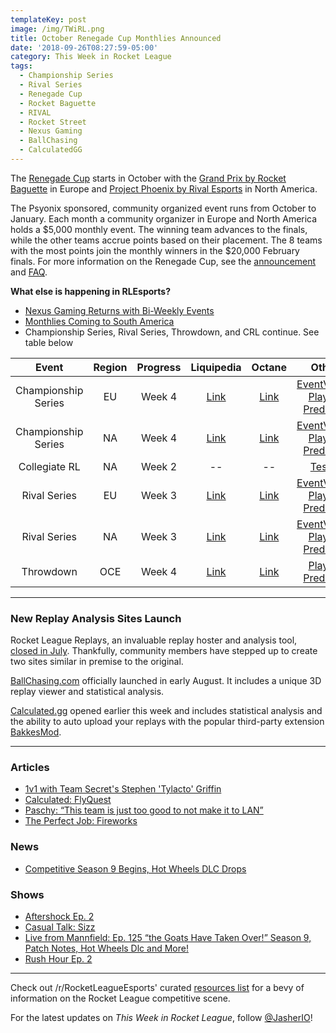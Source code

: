 ```yaml
---
templateKey: post
image: /img/TWiRL.png
title: October Renegade Cup Monthlies Announced
date: '2018-09-26T08:27:59-05:00'
category: This Week in Rocket League
tags:
  - Championship Series
  - Rival Series
  - Renegade Cup
  - Rocket Baguette
  - RIVAL
  - Rocket Street
  - Nexus Gaming
  - BallChasing
  - CalculatedGG
---
```

The [Renegade Cup](https://www.rocketleagueesports.com/news/introducing----the-rocket-league-renegade-cup/) starts in October with the [Grand Prix by Rocket Baguette](https://www.rocketbaguette.com/rbgp/) in Europe and [Project Phoenix by Rival Esports](https://www.reddit.com/r/RocketLeague/comments/9hrsn4/project_phoenix_presented_by_rival_esports_na/) in North America. 

The Psyonix sponsored, community organized event runs from October to January. Each month a community organizer in Europe and North America holds a $5,000 monthly event. The winning team advances to the finals, while the other teams accrue points based on their placement. The 8 teams with the most points join the monthly winners in the $20,000 February finals. For more information on the Renegade Cup, see the [announcement](https://www.rocketleagueesports.com/news/introducing----the-rocket-league-renegade-cup/) and [FAQ](https://www.rocketleagueesports.com/news/faq---renegade-cup/). 

**What else is happening in RLEsports?**

* [Nexus Gaming Returns with Bi-Weekly Events](https://www.reddit.com/r/RocketLeagueEsports/comments/9hjt7b/nexus_gaming_biweekly_tournaments_beginning/)
* [Monthlies Coming to South America](https://www.rocketleagueesports.com/news/monthly-tournaments-coming-to-south-america/)
* Championship Series, Rival Series, Throwdown, and CRL continue. See table below

| Event | Region | Progress | Liquipedia | Octane | Other |
|:-------------------:|:------:|:--------:|:-------------------------------------------------------------------------------------------------------------------------------:|:-------------------------------------------------------------:|:----------------------------------------------------------------------------------------------------------------------------------------:|
| Championship Series | EU | Week 4 | [Link](https://liquipedia.net/rocketleague/Rocket_League_Championship_Series/Season_6/Europe) | [Link](https://octane.gg/event/rlcs-season-six-europe) | [EventVODs](https://eventvods.com/rocket-league/rlcs-europe-season-6?s=0), [Playoff Predictor](https://us.nallen.me/rlcs/eu) |
| Championship Series | NA | Week 4 | [Link](https://liquipedia.net/rocketleague/Rocket_League_Championship_Series/Season_6/North_America) | [Link](https://octane.gg/event/rlcs-season-six-north-america) | [EventVODs](https://eventvods.com/rocket-league/rlcs-north-america-season-6?s=0), [Playoff Predictor](https://us.nallen.me/rlcs/na) |
| Collegiate RL | NA | Week 2 | -- | -- | [Tespa](https://compete.tespa.org/tournament/117) |
| Rival Series | EU | Week 3 | [Link](https://liquipedia.net/rocketleague/Rocket_League_Championship_Series/Season_6/Europe/Rocket_League_Rival_Series) | [Link](https://octane.gg/event/rlrs-season-six-europe) | [EventVODs](https://eventvods.com/rocket-league/rlrs-europe-season-6?s=0), [Playoff Predictor](https://us.nallen.me/rlcs/eu/rlrs) |
| Rival Series | NA | Week 3 | [Link](https://liquipedia.net/rocketleague/Rocket_League_Championship_Series/Season_6/North_America/Rocket_League_Rival_Series) | [Link](https://octane.gg/event/rlrs-season-six-north-america) | [EventVODs](https://eventvods.com/rocket-league/rlrs-north-america-season-6?s=0), [Playoff Predictor](https://us.nallen.me/rlcs/na/rlrs) |
| Throwdown | OCE | Week 4 | [Link](https://liquipedia.net/rocketleague/Rocket_League_Championship_Series/Season_6/Oceania/League_Play) | [Link](https://octane.gg/event/throwdown-season-six) | [Playoff Predictor](https://us.nallen.me/rlcs/oce) |

---

### New Replay Analysis Sites Launch

Rocket League Replays, an invaluable replay hoster and analysis tool, [closed in July](https://www.reddit.com/r/RocketLeague/comments/8w1g72/rocket_league_replays_will_be_closing_this_month/). Thankfully, community members have stepped up to create two sites similar in premise to the original. 

[BallChasing.com](https://www.reddit.com/r/RocketLeague/comments/94jfo5/ballchasingcom_is_open_to_business_in_browser_3d/) officially launched in early August. It includes a unique 3D replay viewer and statistical analysis. 

[Calculated.gg](https://www.reddit.com/r/RocketLeague/comments/9hu2lo/introducing_calculatedgg_your_one_stop_shop_for/) opened earlier this week and includes statistical analysis and the ability to auto upload your replays with the popular third-party extension [BakkesMod](http://bakkesmod.com/). 

---

### Articles

* [1v1 with Team Secret's Stephen 'Tylacto' Griffin](https://www.rocketleagueesports.com/news/1v1-with-team-secret-s-stephen--tylacto--griffin/)
* [Calculated: FlyQuest](https://www.rocketleagueesports.com/news/calculated--10--flyquest/)
* [Paschy: “This team is just too good to not make it to LAN”](https://rocketeers.gg/interview-paschy-renault-vitality-rlcs/)
* [The Perfect Job: Fireworks](https://www.theplayerslobby.com/2684/perfect-job-stephen-swims-fuleihan-fireworks-evil-geniuses-rocket-league/#.0sHRbGNrdj)

### News

* [Competitive Season 9 Begins, Hot Wheels DLC Drops](https://www.rocketleague.com/news/patch-notes-v1-53-season-9-update/)

### Shows

* [Aftershock Ep. 2](https://www.youtube.com/watch?v=Z6ImesYXjoY)
* [Casual Talk: Sizz](https://www.youtube.com/watch?v=x4-X2R_gPWw)
* [Live from Mannfield: Ep. 125 “the Goats Have Taken Over!” Season 9, Patch Notes, Hot Wheels Dlc and More!](http://www.lfmannfield.com/episodes/2018/9/25/ep-125-the-goats-have-taken-over-season-9-patch-notes-hot-wheels-dlc-and-more)
* [Rush Hour Ep. 2](https://www.twitch.tv/videos/314827558)

---

Check out /r/RocketLeagueEsports' curated [resources list](https://www.reddit.com/r/RocketLeagueEsports/wiki/links) for a bevy of information on the Rocket League competitive scene.

For the latest updates on *This Week in Rocket League*, follow [@JasherIO](https://twitter.com/JasherIO)!
